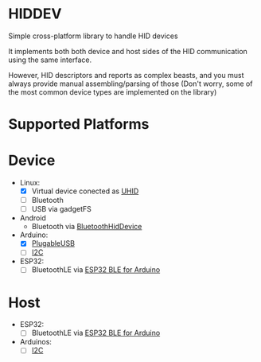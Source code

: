 # HIDDEV
Simple cross-platform library to handle HID devices

It implements both both device and host sides of the HID communication using the same interface.

However, HID descriptors and reports as complex beasts, and you must always provide manual assembling/parsing of those
(Don't worry, some of the most common device types are implemented on the library)

# Supported Platforms

# Device
  - Linux:
    - [x] Virtual device conected as [UHID](https://www.kernel.org/doc/Documentation/hid/uhid.txt)
    - [ ] Bluetooth
    - [ ] USB via gadgetFS
  - Android
    - Bluetooth via [BluetoothHidDevice](https://developer.android.com/reference/android/bluetooth/BluetoothHidDevice)
  - Arduino:
    - [x] [PlugableUSB](https://github.com/arduino/Arduino/wiki/PluggableUSB-and-PluggableHID-howto)
    - [ ] [I2C](http://download.microsoft.com/download/7/d/d/7dd44bb7-2a7a-4505-ac1c-7227d3d96d5b/hid-over-i2c-protocol-spec-v1-0.docx)
  - ESP32:
    - [ ] BluetoothLE via [ESP32 BLE for Arduino](https://github.com/espressif/arduino-esp32/tree/master/libraries/BLE)

# Host
  - ESP32:
    - [ ] BluetoothLE via [ESP32 BLE for Arduino](https://github.com/espressif/arduino-esp32/tree/master/libraries/BLE)
  - Arduinos:
    - [ ] [I2C](http://download.microsoft.com/download/7/d/d/7dd44bb7-2a7a-4505-ac1c-7227d3d96d5b/hid-over-i2c-protocol-spec-v1-0.docx)

